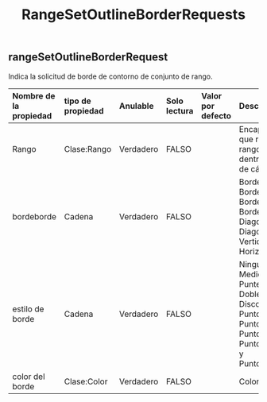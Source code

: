 ﻿---
title: RangeSetOutlineBorderRequests
second_title: Aspose.Cells Cloud Documen
type: docs
url: /es/specification/model/rangesetoutlineborderrequest/
description: "Aspose.Cells Especificación del modelo de nube: RangeSetOutlineBorderRequest. Maneje sin esfuerzo Excel y otros documentos de hoja de cálculo con funciones como abrir, generar, editar, dividir, fusionar, comparar y convertir."
weight: 50
---
## **rangeSetOutlineBorderRequest**

 Indica la solicitud de borde de contorno de conjunto de rango.

| Nombre de la propiedad| tipo de propiedad| Anulable| Solo lectura| Valor por defecto| Descripción|
|:- |:- |:- |:- |:- |:- |
| Rango| Clase:Rango| Verdadero| FALSO|| Encapsula el objeto que representa un rango de celdas dentro de una hoja de cálculo.|
| bordeborde| Cadena| Verdadero| FALSO||Borde Izquierdo, Borde Derecho, Borde Superior, Borde Inferior, DiagonalAbajo, DiagonalArriba, Vertical y Horizontal.|
| estilo de borde| Cadena| Verdadero| FALSO|| Ninguno, Fino, Medio, Discontinuo, Punteado, Grueso, Doble, Cabello, Discontinuo Medio, PuntoDash, PuntoDashMedio, PuntoDashDot, PuntoDashDotMedio y PuntoDashInclinado.|
| color del borde| Clase:Color| Verdadero| FALSO|| Color del borde.|

